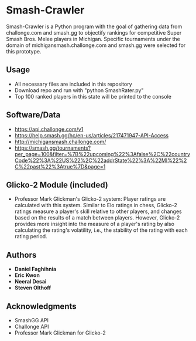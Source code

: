# Smash-Crawler

Smash-Crawler is a Python program with the goal of gathering data from challonge.com and smash.gg to objectify rankings for competitive Super Smash Bros. Melee players in Michigan. Specific tournaments under the domain of michigansmash.challonge.com and smash.gg were selected for this prototype. 

## Usage

* All necessary files are included in this repository
* Download repo and run with "python SmashRater.py"
* Top 100 ranked players in this state will be printed to the console

## Software/Data

* https://api.challonge.com/v1
* https://help.smash.gg/hc/en-us/articles/217471947-API-Access
* http://michigansmash.challonge.com/
* https://smash.gg/tournaments?per_page=100&filter=%7B%22upcoming%22%3Afalse%2C%22countryCode%22%3A%22US%22%2C%22addrState%22%3A%22MI%22%2C%22past%22%3Atrue%7D&page=1

## Glicko-2 Module (included)
* Professor Mark Glickman's Glicko-2 system: Player ratings are calculated with this system. Similar to Elo ratings in chess, Glicko-2 ratings measure a player's skill relative to other players, and changes based on the results of a match between players. However, Glicko-2 provides more insight into the measure of a player's rating by also calculating the rating's volatility, i.e., the stability of the rating with each rating period.

## Authors

* **Daniel Faghihnia**
* **Eric Kwon**
* **Neeral Desai**
* **Steven Olthoff**

## Acknowledgments

* SmashGG API
* Challonge API
* Professor Mark Glickman for Glicko-2